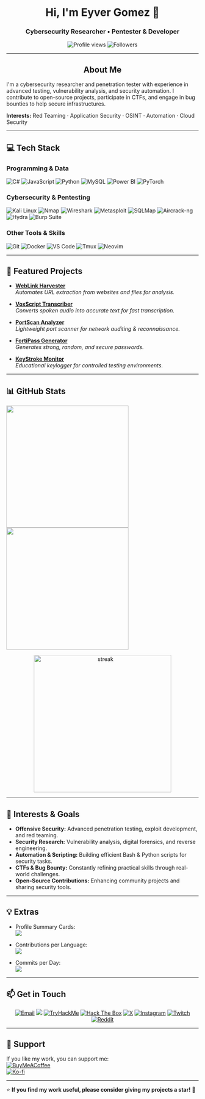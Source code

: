 <h1 align="center">Hi, I'm Eyver Gomez 👋</h1> 
<h3 align="center">Cybersecurity Researcher • Pentester & Developer</h3>

<p align="center">
  <img src="https://komarev.com/ghpvc/?username=eyvr17&label=Profile%20Views&color=0e75b6&style=flat" alt="Profile views" />
  <img src="https://img.shields.io/github/followers/eyvr17?label=Followers&style=social" alt="Followers" />
</p>

---

## <div align="center">About Me</div>
I'm a cybersecurity researcher and penetration tester with experience in advanced testing, vulnerability analysis, and security automation. I contribute to open-source projects, participate in CTFs, and engage in bug bounties to help secure infrastructures.

**Interests:** Red Teaming · Application Security · OSINT · Automation · Cloud Security  

---

## 💻 Tech Stack

### Programming & Data
![C#](https://img.shields.io/badge/c%23-%23239120.svg?style=for-the-badge&logo=csharp&logoColor=white) ![JavaScript](https://img.shields.io/badge/javascript-%23323330.svg?style=for-the-badge&logo=javascript&logoColor=%23F7DF1E) ![Python](https://img.shields.io/badge/python-3670A0?style=for-the-badge&logo=python&logoColor=ffdd54) ![MySQL](https://img.shields.io/badge/mysql-4479A1.svg?style=for-the-badge&logo=mysql&logoColor=white) ![Power BI](https://img.shields.io/badge/power_bi-F2C811?style=for-the-badge&logo=powerbi&logoColor=black) ![PyTorch](https://img.shields.io/badge/PyTorch-%23EE4C2C.svg?style=for-the-badge&logo=PyTorch&logoColor=white)

### Cybersecurity & Pentesting
![Kali Linux](https://img.shields.io/badge/Kali_Linux-557C94?style=for-the-badge&logo=kalilinux&logoColor=white) ![Nmap](https://img.shields.io/badge/Nmap-3E6EB3?style=for-the-badge&logo=nmap&logoColor=white) ![Wireshark](https://img.shields.io/badge/Wireshark-1679A7?style=for-the-badge&logo=wireshark&logoColor=white) ![Metasploit](https://img.shields.io/badge/Metasploit-007ACC?style=for-the-badge&logo=metasploit&logoColor=white) ![SQLMap](https://img.shields.io/badge/SQLMap-CC2927?style=for-the-badge&logo=sql&logoColor=white) ![Aircrack-ng](https://img.shields.io/badge/Aircrack_ng-00599C?style=for-the-badge&logo=aircrack-ng&logoColor=white) ![Hydra](https://img.shields.io/badge/Hydra-FFB400?style=for-the-badge&logo=hydra&logoColor=white) ![Burp Suite](https://img.shields.io/badge/Burp_Suite-FF6600?style=for-the-badge&logo=burpsuite&logoColor=white)

### Other Tools & Skills
![Git](https://img.shields.io/badge/Git-F05032?style=for-the-badge&logo=git&logoColor=white) ![Docker](https://img.shields.io/badge/Docker-2496ED?style=for-the-badge&logo=docker&logoColor=white) ![VS Code](https://img.shields.io/badge/VS%20Code-007ACC?style=for-the-badge&logo=visualstudiocode&logoColor=white) ![Tmux](https://img.shields.io/badge/Tmux-1BB91F?style=for-the-badge&logo=tmux&logoColor=white) ![Neovim](https://img.shields.io/badge/Neovim-57A143?style=for-the-badge&logo=neovim&logoColor=white)


---

## 🔭 Featured Projects

- **[WebLink Harvester](https://github.com/eyvr17/weblink-harvester)**  
  _Automates URL extraction from websites and files for analysis._

- **[VoxScript Transcriber](https://github.com/eyvr17/voxscript-transcriber)**  
  _Converts spoken audio into accurate text for fast transcription._

- **[PortScan Analyzer](https://github.com/eyvr17/portscan-analyzer)**  
  _Lightweight port scanner for network auditing & reconnaissance._

- **[FortiPass Generator](https://github.com/eyvr17/fortipass-generator)**  
  _Generates strong, random, and secure passwords._

- **[KeyStroke Monitor](https://github.com/eyvr17/keystroke-monitor)**  
  _Educational keylogger for controlled testing environments._

---

## 📊 GitHub Stats

<p float="left">
  <img src="https://github-readme-stats.vercel.app/api?username=eyvr17&theme=ocean_dark&hide_border=true&include_all_commits=false&count_private=true" width="320" />
  <img src="https://github-readme-stats.vercel.app/api/top-langs/?username=eyvr17&theme=ocean_dark&hide_border=true&include_all_commits=false&count_private=true&layout=compact" width="320" />
</p>

<p align="center">
  <img src="https://nirzak-streak-stats.vercel.app/?user=eyvr17&theme=ocean_dark&hide_border=true" width="360" alt="streak"/>
</p>

---

## 🎯 Interests & Goals

- **Offensive Security:** Advanced penetration testing, exploit development, and red teaming.  
- **Security Research:** Vulnerability analysis, digital forensics, and reverse engineering.  
- **Automation & Scripting:** Building efficient Bash & Python scripts for security tasks.  
- **CTFs & Bug Bounty:** Constantly refining practical skills through real-world challenges.  
- **Open-Source Contributions:** Enhancing community projects and sharing security tools.  

---

## 💡 Extras
- Profile Summary Cards:  
  ![](https://github-profile-summary-cards.vercel.app/api/cards/profile-details?username=eyvr17&theme=radical)

- Contributions per Language:  
  ![](https://github-profile-summary-cards.vercel.app/api/cards/most-commit-language?username=eyvr17&theme=radical)

- Commits per Day:  
  ![](https://github-profile-summary-cards.vercel.app/api/cards/productive-time?username=eyvr17&theme=radical&utcOffset=8)

---

## 📫 Get in Touch
<p align="center">
  <a href="mailto:eyvr17@gmail.com"><img src="https://img.shields.io/badge/Email-hello%40eyvr17%2Ecom-c14438?style=for-the-badge&logo=gmail&logoColor=white" alt="Email"></a>
  <a href="https://github.com/eyvr17"><img src="https://img.shields.io/badge/GitHub-000000?style=for-the-badge&logo=github&logoColor=white"></a>
  <a href="https://tryhackme.com/p/eyvr17"><img src="https://img.shields.io/badge/TryHackMe-212C42?style=for-the-badge&logo=tryhackme&logoColor=white" alt="TryHackMe"></a>
  <a href="https://hackthebox.com/home/users/profile/eyvr17"><img src="https://img.shields.io/badge/HackTheBox-9FEF00?style=for-the-badge&logo=hackthebox&logoColor=black" alt="Hack The Box"></a>
  <a href="https://x.com/eyvr17"><img src="https://img.shields.io/badge/X-000000?style=for-the-badge&logo=x&logoColor=white" alt="X"></a>
  <a href="https://instagram.com/eyvr17"><img src="https://img.shields.io/badge/Instagram-E4405F?style=for-the-badge&logo=instagram&logoColor=white" alt="Instagram"></a>
  <a href="https://twitch.tv/eyvr17"><img src="https://img.shields.io/badge/Twitch-9146FF?style=for-the-badge&logo=twitch&logoColor=white" alt="Twitch"></a>
  <a href="https://reddit.com/user/eyvr17"><img src="https://img.shields.io/badge/Reddit-FF4500?style=for-the-badge&logo=reddit&logoColor=white" alt="Reddit"></a>
</p>

---

## 🙏 Support
If you like my work, you can support me:  
[![BuyMeACoffee](https://img.shields.io/badge/Buy%20Me%20a%20Coffee-ffdd00?style=for-the-badge&logo=buy-me-a-coffee&logoColor=black)](https://buymeacoffee.com/eyvr17)  
[![Ko-fi](https://img.shields.io/badge/Ko--fi-F16061?style=for-the-badge&logo=ko-fi&logoColor=white)](https://ko-fi.com/eyvr17)

---

⭐ **If you find my work useful, please consider giving my projects a star!** 🚀
